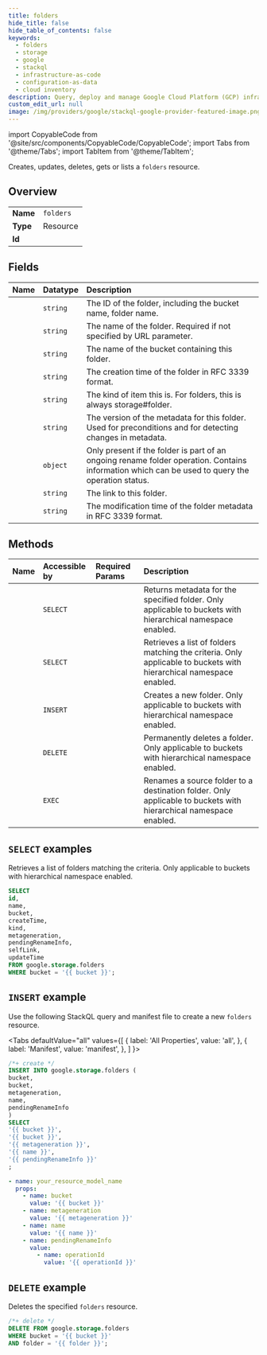 ```yaml
---
title: folders
hide_title: false
hide_table_of_contents: false
keywords:
  - folders
  - storage
  - google
  - stackql
  - infrastructure-as-code
  - configuration-as-data
  - cloud inventory
description: Query, deploy and manage Google Cloud Platform (GCP) infrastructure and resources using SQL
custom_edit_url: null
image: /img/providers/google/stackql-google-provider-featured-image.png
---
```


import CopyableCode from '@site/src/components/CopyableCode/CopyableCode';
import Tabs from '@theme/Tabs';
import TabItem from '@theme/TabItem';

Creates, updates, deletes, gets or lists a <code>folders</code> resource.

## Overview
<table><tbody>
<tr><td><b>Name</b></td><td><code>folders</code></td></tr>
<tr><td><b>Type</b></td><td>Resource</td></tr>
<tr><td><b>Id</b></td><td><CopyableCode code="google.storage.folders" /></td></tr>
</tbody></table>

## Fields
| Name | Datatype | Description |
|:-----|:---------|:------------|
| <CopyableCode code="id" /> | `string` | The ID of the folder, including the bucket name, folder name. |
| <CopyableCode code="name" /> | `string` | The name of the folder. Required if not specified by URL parameter. |
| <CopyableCode code="bucket" /> | `string` | The name of the bucket containing this folder. |
| <CopyableCode code="createTime" /> | `string` | The creation time of the folder in RFC 3339 format. |
| <CopyableCode code="kind" /> | `string` | The kind of item this is. For folders, this is always storage#folder. |
| <CopyableCode code="metageneration" /> | `string` | The version of the metadata for this folder. Used for preconditions and for detecting changes in metadata. |
| <CopyableCode code="pendingRenameInfo" /> | `object` | Only present if the folder is part of an ongoing rename folder operation. Contains information which can be used to query the operation status. |
| <CopyableCode code="selfLink" /> | `string` | The link to this folder. |
| <CopyableCode code="updateTime" /> | `string` | The modification time of the folder metadata in RFC 3339 format. |

## Methods
| Name | Accessible by | Required Params | Description |
|:-----|:--------------|:----------------|:------------|
| <CopyableCode code="get" /> | `SELECT` | <CopyableCode code="bucket, folder" /> | Returns metadata for the specified folder. Only applicable to buckets with hierarchical namespace enabled. |
| <CopyableCode code="list" /> | `SELECT` | <CopyableCode code="bucket" /> | Retrieves a list of folders matching the criteria. Only applicable to buckets with hierarchical namespace enabled. |
| <CopyableCode code="insert" /> | `INSERT` | <CopyableCode code="bucket" /> | Creates a new folder. Only applicable to buckets with hierarchical namespace enabled. |
| <CopyableCode code="delete" /> | `DELETE` | <CopyableCode code="bucket, folder" /> | Permanently deletes a folder. Only applicable to buckets with hierarchical namespace enabled. |
| <CopyableCode code="rename" /> | `EXEC` | <CopyableCode code="bucket, destinationFolder, sourceFolder" /> | Renames a source folder to a destination folder. Only applicable to buckets with hierarchical namespace enabled. |

## `SELECT` examples

Retrieves a list of folders matching the criteria. Only applicable to buckets with hierarchical namespace enabled.

```sql
SELECT
id,
name,
bucket,
createTime,
kind,
metageneration,
pendingRenameInfo,
selfLink,
updateTime
FROM google.storage.folders
WHERE bucket = '{{ bucket }}'; 
```

## `INSERT` example

Use the following StackQL query and manifest file to create a new <code>folders</code> resource.

<Tabs
    defaultValue="all"
    values={[
        { label: 'All Properties', value: 'all', },
        { label: 'Manifest', value: 'manifest', },
    ]
}>
<TabItem value="all">

```sql
/*+ create */
INSERT INTO google.storage.folders (
bucket,
bucket,
metageneration,
name,
pendingRenameInfo
)
SELECT 
'{{ bucket }}',
'{{ bucket }}',
'{{ metageneration }}',
'{{ name }}',
'{{ pendingRenameInfo }}'
;
```
</TabItem>
<TabItem value="manifest">

```yaml
- name: your_resource_model_name
  props:
    - name: bucket
      value: '{{ bucket }}'
    - name: metageneration
      value: '{{ metageneration }}'
    - name: name
      value: '{{ name }}'
    - name: pendingRenameInfo
      value:
        - name: operationId
          value: '{{ operationId }}'

```
</TabItem>
</Tabs>

## `DELETE` example

Deletes the specified <code>folders</code> resource.

```sql
/*+ delete */
DELETE FROM google.storage.folders
WHERE bucket = '{{ bucket }}'
AND folder = '{{ folder }}';
```

